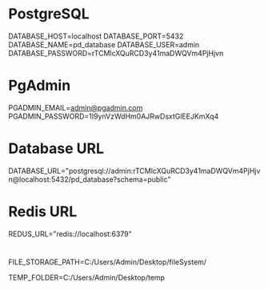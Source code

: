 # PostgreSQL

DATABASE_HOST=localhost
DATABASE_PORT=5432
DATABASE_NAME=pd_database
DATABASE_USER=admin
DATABASE_PASSWORD=rTCMlcXQuRCD3y41maDWQVm4PjHjvn

# PgAdmin

PGADMIN_EMAIL=admin@pgadmin.com
PGADMIN_PASSWORD=1I9ynVzWdHm0AJRwDsxtGlEEJKmXq4

# Database URL

DATABASE_URL="postgresql://admin:rTCMlcXQuRCD3y41maDWQVm4PjHjvn@localhost:5432/pd_database?schema=public"

# Redis URL

REDUS_URL="redis://localhost:6379"

#

FILE_STORAGE_PATH=C:/Users/Admin/Desktop/fileSystem/

TEMP_FOLDER=C:/Users/Admin/Desktop/temp
